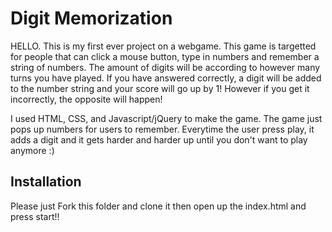 # Digit Memorization
HELLO. This is my first ever project on a webgame. This game is targetted for people that can click a mouse button, type in numbers and remember a string of numbers. The amount of digits will be according to however many turns you have played. If you have answered correctly, a digit will be added to the number string and your score will go up by 1! However if you get it incorrectly, the opposite will happen! 

I used HTML, CSS, and Javascript/jQuery to make the game. The game just pops up numbers for users to remember. Everytime the user press play, it adds a digit and it gets harder and harder up until you don't want to play anymore :)

## Installation
Please just Fork this folder and clone it then open up the index.html and press start!!
